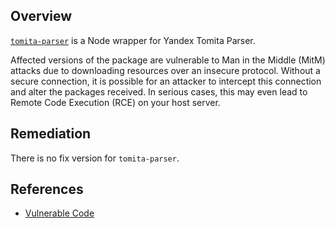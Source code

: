## Overview
[`tomita-parser`](https://www.npmjs.com/package/tomita-parser) is a Node wrapper for Yandex Tomita Parser.

Affected versions of the package are vulnerable to Man in the Middle (MitM) attacks due to downloading resources over an insecure protocol. Without a secure connection, it is possible for an attacker to intercept this connection and alter the packages received. In serious cases, this may even lead to Remote Code Execution (RCE) on your host server.

## Remediation
There is no fix version for `tomita-parser`.

## References
- [Vulnerable Code](https://github.com/ArtiomShapovalov/tomita-parser/blob/6ce865e9290905d9533a5ea7dfab277f69e7a023/gulpfile.js#L11)
